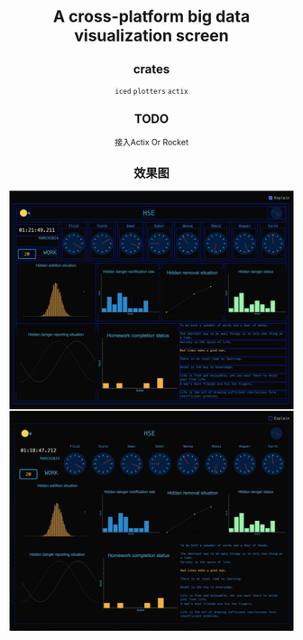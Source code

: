 <div align="center">

# A cross-platform big data visualization screen

## crates

`iced`
`plotters`
`actix`

## TODO

接入Actix Or Rocket

## 效果图
![Explain](./assets/explain.jpg)
![Final](./assets/shiyi-1.jpg)


